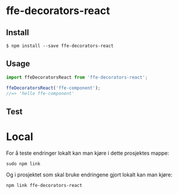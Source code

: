 # ffe-decorators-react

## Install

```
$ npm install --save ffe-decorators-react
```

## Usage

```javascript
import ffeDecoratorsReact from 'ffe-decorators-react';

ffeDecoratorsReact('ffe-component');
//=> 'hello ffe-component'
```

## Test

# Local

For å teste endringer lokalt kan man kjøre i dette prosjektes mappe:

```
sudo npm link
```

Og i prosjektet som skal bruke endringene gjort lokalt kan man kjøre:

```
npm link ffe-decorators-react
```
